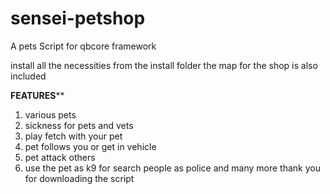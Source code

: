 # sensei-petshop
A pets Script for qbcore framework

install all the necessities from the install folder
the map for the shop is also included

****FEATURES******
1. various pets
2. sickness for pets and vets
3. play fetch with your pet
4. pet follows you or get in vehicle
5. pet attack others
6. use the pet as k9 for search people as police
and many more
thank you for downloading the script
